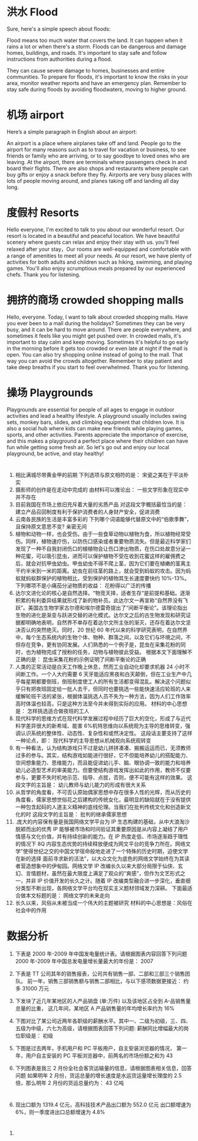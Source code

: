 # 洪水 Flood

Sure, here's a simple speech about floods:

Flood means too much water that covers the land. It can happen when it rains a lot or when there's a storm. Floods can be dangerous and damage homes, buildings, and roads. It's important to stay safe and follow instructions from authorities during a flood.

They can cause severe damage to homes, businesses and entire communities. To prepare for floods, it's important to know the risks in your area, monitor weather reports and have an emergency plan. Remember to stay safe during floods by avoiding floodwaters, moving to higher ground.

# 机场 airport

Here’s a simple paragraph in English about an airport:

An airport is a place where airplanes take off and land. People go to the airport for many reasons such as to travel for vacation or business, to see friends or family who are arriving, or to say goodbye to loved ones who are leaving. At the airport, there are terminals where passengers check in and board their flights. There are also shops and restaurants where people can buy gifts or enjoy a snack before they fly. Airports are very busy places with lots of people moving around, and planes taking off and landing all day long.

# 度假村 Resorts

Hello everyone, I'm excited to talk to you about our wonderful resort. Our resort is located in a beautiful and peaceful location. We have beautiful scenery where guests can relax and enjoy their stay with us. you'll feel relaxed after your stay，Our rooms are well-equipped and comfortable with a range of amenities to meet all your needs. At our resort, we have plenty of activities for both adults and children such as hiking, swimming, and playing games. You'll also enjoy scrumptious meals prepared by our experienced chefs. Thank you for listening.

# 拥挤的商场 crowded shopping malls

Hello, everyone. Today, I want to talk about crowded shopping malls. Have you ever been to a mall during the holidays? Sometimes they can be very busy, and it can be hard to move around. There are people everywhere, and sometimes it feels like you might get pushed over. In crowded malls, it's important to stay calm and keep moving. Sometimes it's helpful to go early in the morning before it gets too crowded or even late at night if the mall is open. You can also try shopping online instead of going to the mall. That way you can avoid the crowds altogether. Remember to stay patient and take deep breaths if you start to feel overwhelmed. Thank you for listening.

# 操场 Playgrounds

Playgrounds are essential for people of all ages to engage in outdoor activities and lead a healthy lifestyle. A playground usually includes swing sets, monkey bars, slides, and climbing equipment that children love. It is also a social hub where kids can make new friends while playing games, sports, and other activities. Parents appreciate the importance of exercise, and this makes a playground a perfect place where their children can have fun while getting some fresh air. So let's go out and enjoy our local playground, be active, and stay healthy!

#

1. 相比满城尽带黄金甲的前期
   下列选项与原文相符的是： 宋瓷之美在于平淡朴实
2. 摄影师的创作是在走动中完成的
   由材料可以推论出： 一些文学形象在现实中并不存在
3. 目前我国在市场上依旧充斥着大量的劣质产品
   对这段文字概括最恰当的是： 建立产品召回制度有利于保护消费者的人身财产安全，促进消费
4. 云南各民族的生活是丰富多彩的
   下列哪个词语能够代替原文中的“伯歌季舞”，且保持原文意思不变? 亲密无间
5. 植物和动物一样，也会受伤。由于一些食草动物以植物为食，所以植物经常受伤。同样，植物速疗伤，以防伤口感染或者重要物质流失。但是最近科学家们发现了一种不自我封闭伤口的植植物会让伤口渗出物质，在伤口处故意分泌一种花蜜，可以吸引昆虫，进而可以保护植物不受在收到花蜜这样的雇佣费之后，就会对抗甲虫幼虫。甲虫幼虫不得不爬上茎，因为它们要在植嫩的茎离主干约半米到一米的距离。幼虫在前往茎的路上，就会受到蚂蚁的攻击。因为蚂蚁就蚂蚁群保护的植物相比，受到保护的植物其生长速度要快约 10%-13%。
   下列哪项不是小痛茄分泌物质的收益： 花粉得以广泛的传播
6. 达尔文进化论的核心是自然选择。“物竞天择，适者生存“是前提和基础。逐渐积累的有利委异结果就形戍了新的物补员。此达尔文一再宣称“自然界没有飞跃”。美国古生物学家古尔德和埃尔德雷奇提出了“间断平衡论”。该理论指出生物的进化是渐变与跃进交替的进化模式。达尔文之后的古生物发现和研究证据都明确地表明，自然界不单存在着达尔文所主张的渐灭，还存在着达尔文坚决否认的突然绝灭。同时，20 世纪 60 年代以来的科学研究表明，在自然界中，每个生态系统内的生物个体、物种、群落之间，以及它们与环境之间，不但存在竞争，更有协同发展。人们熟悉的一个例子是，昆虫在采集花粉的同时，也为植物完成了授粉的任务，动物与植物彼此受益。
   根据本文下面理解不正确的是： 昆虫采集花粉的示例证明了间断平衡论的正确
7. 人类的正常活动是白天工作晚上休息，然而工业自动化却要求机器 24 小时不间断工作。一个人大约需要 6 天牙能适应黑夜和白天颠倒，但在工业生产中几乎每星期都要倒班，倒班制度使工人的所有生活都变得混乱。解决这个问题似乎只有把夜班固定给一批人去干，但同时也要挑选一些能快速活应轮班的人来缓解轮班干活的紧张，根据体温挑选人员不失为一种方法，因为人们工作效率高时体温也较高，只是这种方法至今并未得到实际的应用。
   材料的中心思想是： 怎样挑选适合做夜班的工人
8. 现代科学的思维方式在现代料学发展过程中经历了巨大的空化，形成了与近代料学差异很大的新希域、能害 6%机特思维向以系统观为主导的思维转变，强调认识系统的整体性、动态性、复杂性和或然决定性。
   这段话主要支持了这样一种论点，即： 现代科学的主导思想从机械观向系统观转变
9. 有一种看法，认为结构游戏只不过是幼儿拼拼凑凑、搬搬运运而已，无须教师过多的参与。其实，结构游戏如能进行很好，它不但能培养幼儿的搭配能力、空间想象能力、思维能力，而且能促进幼儿手、脑、眼协调一致的能力和培养幼儿必造型艺术的审美能力。但要使结构游戏发挥出如此的作用，教师不仅要参与，更要不失时机地示范、指导、点拔，否则，便不可能有这样的效果。
   这段文字的主旨是： 幼儿教师与幼儿能力的形成有很大关系
10. 从哲学的角度看，不可否认原始偶家思想中存在很多人性的光辉，而从历史的角度看，儒家思想世俗花之后建构的传统女化，最明显的缺陷就在于没有提供一种包含起码的人道主义精神的底线伦理。当我们在批判传统文化和创造新文化的时
    这段文字的主旨是： 批判的继承儒家思想
11. .庞大的内容保有量是我国网络文学平台为 IP 生态构建的基础，从中大浪淘沙脱颖而出的优秀 IP 能够被市场和时间验证其重要原因是从内容上凝结了用户情感与文化价值，并有持续创新的能力。在 IP 热度走低、市场逐渐趋于理性的情况下 8Q 内容生态优势的持续释放便成为网文平台的竞争力所在。网络文学”使得世纪之交的中国文学宿命般地走进了一个特殊的历史时期，迫使文学在新的选择 面前寻求新的活法”，以大众文化为底色的网络文学始终在为其读者营造想象中的伊甸园。网络文学 IP 改编长久以来大部分局限于仙侠、玄幻、言情题材，虽然在最大限度上满足了观众的"爽感”，但作为文艺形式之一，并非 IP 价值开发的长久之计。随着 IP 改编类型融合进一步深化，垂直细分类型不断出现，各网络文学平台均在现实主义题材领域发力深耕。
    下面最适合做本文标题的是： 网络文学的未来走向
12. 长久以来，风俗从未被当成一个伟大的主题被研究
    材料的中心思想是：风俗在社会中的作用

# 数据分析

1. 下表是 2000 年-2009 年中国发电量统计表。请根据图表内容回答下列问题
   2000 年-2009 年中国总发电量增长量最大的年份是： 2007
2. 下表是 TT 公司其年的销售报表，公司共有销售一部、二部和三部三个销售团队。
   前一年，销售三部销售额与销售二部相比，与以下感项数据更接近： 约多 31000 万元
3. 下发块了近几年某地区的人产品销盘 (单:万件) 以及该地区占全到 A-品销售量总量的比重，
   这几年间，某地区 A 产品销售量的年均增长率约为 16%
4. 下图对比了某公司近两年各职级的薪酬水平。其中一、二级为初级，三、四、五级为中级，六七为高级，请根据图表回答下列问题:
   薪酬同比增幅最大的岗位职级是： 初级

5. 下图是过去两年，手机用户和 PC 平板用户，自主安装浏览器的情况，
   第一年，用户自主安装的 PC 平板浏览器中，前两名的市场份额之和为 43
6. 下列图表是我三 2 月份全社会客货运输量的信息，请根据图表相关信息，回答问题
   如果明年 2 月份，货运总量的增长速度是水运货运量增长理度的 2.5 倍，那么明年 2 月份的货运总量约为： 43 亿吨

#

6. 现出口额为 1319.4 亿元，高科技技术产品出口额为 552.0 亿元
   出口额增速为 6%，则一季度进出口总额增速为 4.8%

#

1.
